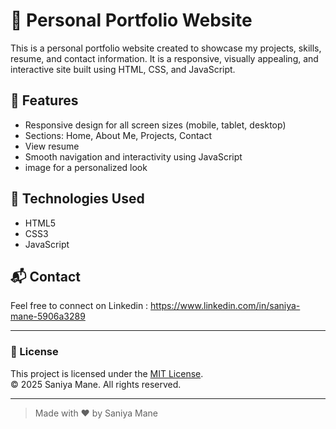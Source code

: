 # 💼 Personal Portfolio Website

This is a personal portfolio website created to showcase my projects, skills, resume, and contact information. It is a responsive, visually appealing, and interactive site built using HTML, CSS, and JavaScript.

## 🌟 Features

- Responsive design for all screen sizes (mobile, tablet, desktop)
- Sections: Home, About Me, Projects, Contact
- View resume
- Smooth navigation and interactivity using JavaScript
- image for a personalized look


## 🚀 Technologies Used

- HTML5
- CSS3
- JavaScript



## 📬 Contact

Feel free to connect on Linkedin : https://www.linkedin.com/in/saniya-mane-5906a3289



---

### 📄 License

This project is licensed under the [MIT License](LICENSE).  
© 2025 Saniya Mane. All rights reserved.


---

> Made with ❤️ by Saniya Mane


